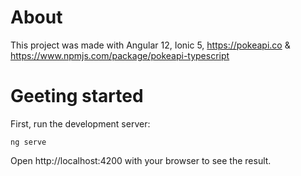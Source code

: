 # About
This project was made with Angular 12, Ionic 5, https://pokeapi.co & https://www.npmjs.com/package/pokeapi-typescript


# Geeting started
First, run the development server:

```ng serve```

Open http://localhost:4200 with your browser to see the result.
